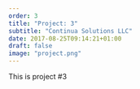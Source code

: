 ```yaml
---
order: 3
title: "Project: 3"
subtitle: "Continua Solutions LLC"
date: 2017-08-25T09:14:21+01:00
draft: false
image: "project.png"
---
```


This is project #3